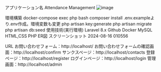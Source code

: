 アプリケーション名
Attendance Management
![image](https://github.com/user-attachments/assets/58f8d71b-ddc7-4ddd-b8ed-f224aaf8fe1e)


環境構築
docker-compose exec php bash
composer install
.env.exampleより.env作成。環境変数も変更
php artisan key:generate
php artisan migrate
php artisan db:seed
使用技術(実行環境)
Laravel 8.x
Github
Docker
MySQL
HTML,CSS
PHP
ER図
スクリーンショット 2024-08-16 010556

URL
お問い合わせフォーム：http://localhost/
お問い合わせフォームの確認画面：http://localhost/confirm
サンクスページ：http://localhost/contacts
登録ページ：http://localhost/register
ログインページ：http://localhost/login
管理画面：http://localhost/admin
